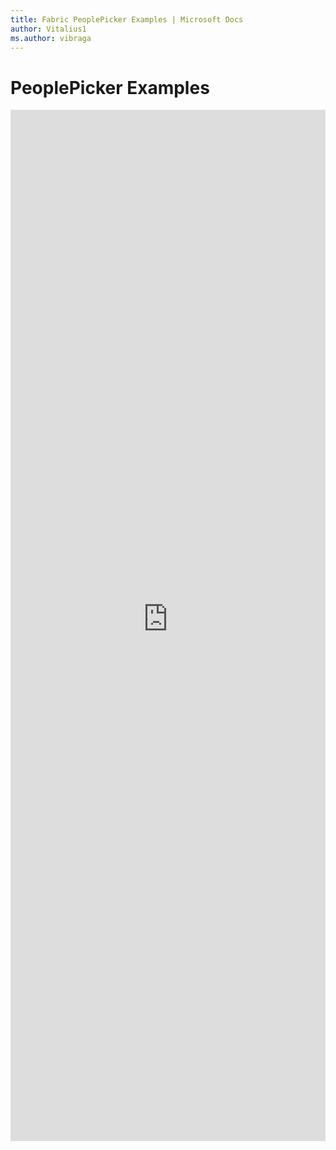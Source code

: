 ```yaml
---
title: Fabric PeoplePicker Examples | Microsoft Docs
author: Vitalius1
ms.author: vibraga
---
```


# PeoplePicker Examples

<iframe 
    title='PeoplePicker Examples'
    src='https://fabricweb.z5.web.core.windows.net/pr-deploy-site/refs/heads/master/fabric-website-resources/dist/index.html#/examples/peoplepicker?docsExample=true'
    frameborder='no'
    height='1650'
    style='width: 100%;'
>